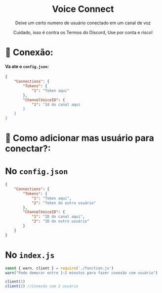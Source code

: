 <div align="center">
  <h1>Voice Connect</h1>
  <p>Deixe um certo numero de usuário conectado em um canal de voz</p>
  <p>Cuidado, isso é contra os Termos do Discord, Use por conta e risco!</p>
</div>

# 📡 Conexão:
#### Va ate o `config.json`:
```json
{
    "Connections": {
        "Tokens": {
            "1": "Token aqui"
        },
        "ChannelVoiceID": {
            "1": "Id do canal aqui
        }
    }
}
```

# 👷 Como adicionar mas usuário para conectar?:

# No `config.json`
```json
{
    "Connections": {
        "Tokens": {
            "1": "Token aqui",
            "2": "Token do outro usuário"
        },
        "ChannelVoiceID": {
            "1": "ID do canal aqui",
            "2": "ID do outro usuário"
        }
    }
}
```

# No `index.js`
```js
const { warn, client } = require('./function.js')
warn("Pode demorar entre 1~2 minutos para fazer conexão com usuário")

client(1)
client(2) //Conexão com 2 usuário
```

